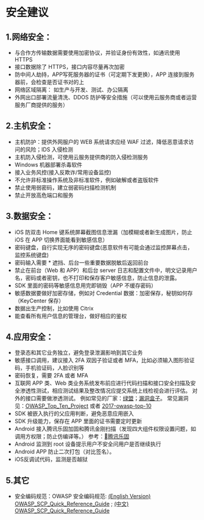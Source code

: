 # 安全建议

## 1.网络安全：
* 与合作方传输数据需要使用加密协议，并验证身份有效性，如通讯使用 HTTPS
* 接口数据除了 HTTPS，接口内容尽量再次加密
* 防中间人劫持，APP写死服务器的证书（可定期下发更换），APP 连接到服务器前，会检查是否证书对的上
* 网络区域隔离： 如生产与开发、测试、办公隔离
* 外网出口部署流量清洗、DDOS 防护等安全措施（可以使用云服务商或者运营服务厂商提供的服务）

## 2.主机安全：
* 主机防护：提供外网服户的 WEB 系统请求应经 WAF 过滤，降低恶意请求访问的风险；IDS 入侵检测
* 主机防入侵检测，可使用云服务提供商的防入侵检测服务
* Windows 机器部署杀毒软件
* 接入业务风控(接入反欺诈/常用设备监控)
* 不允许非标准操作系统及非标准软件，例如破解或者盗版软件
* 禁止使用弱密码，建立弱密码扫描检测机制
* 禁止开放高危端口和服务

## 3.数据安全：
* iOS 防双击 Home 键系统屏幕截图信息泄漏（加模糊或者新生成图片，防止 iOS 在 APP 切换界面能看到敏感信息）
* 密码键盘，自行实现无序的密码键盘(恶意软件有可能会通过监控屏幕点击，监控系统键盘)
* 密码输入需要 * 遮挡、后台一些重要数据脱敏后返回前台
* 禁止在前台（Web 和 APP）和后台 server 日志和配置文件中，明文记录用户名，密码或者密钥，也不打印和保存客户敏感信息，防止信息的泄露。
* SDK 里面的密码等敏感信息用完即销毁（APP 不缓存密码）
* 敏感数据要做好加密存储，例如对 Credential 数据：加密保存，秘钥如何存（KeyCenter 保存）
* 数据出生产控制，比如使用 Citrix
* 能查看所有用户信息的管理台，做好相应的鉴权

## 4.应用安全：
* 登录态和其它业务独立，避免登录泄漏影响到其它业务
* 敏感接口调用，建议接入 2FA 双因子验证或者 MFA，比如必须输入图形验证码，手机验证码，人脸识别等
* 密码恢复，需要 2FA 或者 MFA
* 互联网 APP 类、Web 类业务系统发布前应进行代码扫描和接口安全扫描及安全渗透性测试，相应测试结果及整改情况应提交系统上线检视会进行评估。 对外的接口需要做渗透测试。
例如常见的厂家：[绿盟](http://www.nsfocus.com.cn/)；[漏洞盒子](https://www.vulbox.com/)。
常见漏洞见：[OWASP_Top_Ten_Project](https://www.owasp.org/index.php/Category:OWASP_Top_Ten_Project) 或者 [2017-owasp-top-10](http://www.owasp.org.cn/owasp-project/2017-owasp-top-10)
* SDK 被嵌入执行的父应用判断，避免恶意应用嵌入
* SDK 升级能力，保存在 APP 里面的证书需要定时更新
* Android 接入腾讯乐固加固和腾讯金刚扫描（发现四大组件权限设置问题，如调用方权限；防止仿编译等。）
参考：[腾讯乐固](http://wiki.open.qq.com/wiki/%E5%BA%94%E7%94%A8%E5%8A%A0%E5%9B%BA)
* Android 监测到 root 设备提示用户不安全问用户是否继续执行
* Android APP 防止二次打包（对比签名）。
* iOS反调试代码，监测是否越狱

## 5.其它
* 安全编码规范：OWASP 安全编码规范:
 [(English Version) OWASP_SCP_Quick_Reference_Guide](https://www.owasp.org/index.php/File:OWASP_SCP_Quick_Reference_Guide_v2.pdf) ;
[(中文) OWASP_SCP_Quick_Reference_Guide](https://www.owasp.org/index.php/File:OWASP_SCP_Quick_Reference_Guide_\(Chinese\).pdf)
